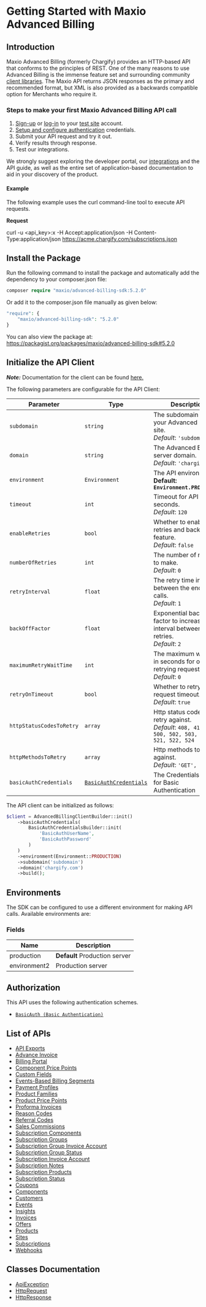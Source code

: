 
# Getting Started with Maxio Advanced Billing

## Introduction

Maxio Advanced Billing (formerly Chargify) provides an HTTP-based API that conforms to the principles of REST.
One of the many reasons to use Advanced Billing is the immense feature set and surrounding community [client libraries](page:development-tools/client-libraries).
The Maxio API returns JSON responses as the primary and recommended format, but XML is also provided as a backwards compatible option for Merchants who require it.

### Steps to make your first Maxio Advanced Billing API call

1. [Sign-up](https://app.chargify.com/signup/maxio-billing-sandbox) or [log-in](https://app.chargify.com/login.html) to your [test site](https://maxio.zendesk.com/hc/en-us/articles/24250712113165-Testing-Overview) account.
2. [Setup and configure authentication](https://maxio.zendesk.com/hc/en-us/articles/24294819360525-API-Keys) credentials.
3. Submit your API request and try it out.
4. Verify results through response.
5. Test our integrations.

We strongly suggest exploring the developer portal, our [integrations](https://www.maxio.com/integrations) and the API guide, as well as the entire set of application-based documentation to aid in your discovery of the product.

#### Example

The following example uses the curl command-line tool to execute API requests.

**Request**

curl -u <api_key>:x -H Accept:application/json -H Content-Type:application/json https://acme.chargify.com/subscriptions.json

## Install the Package

Run the following command to install the package and automatically add the dependency to your composer.json file:

```php
composer require "maxio/advanced-billing-sdk:5.2.0"
```

Or add it to the composer.json file manually as given below:

```php
"require": {
    "maxio/advanced-billing-sdk": "5.2.0"
}
```

You can also view the package at:
https://packagist.org/packages/maxio/advanced-billing-sdk#5.2.0

## Initialize the API Client

**_Note:_** Documentation for the client can be found [here.](https://www.github.com/maxio-com/ab-php-sdk/tree/5.2.0/doc/client.md)

The following parameters are configurable for the API Client:

| Parameter | Type | Description |
|  --- | --- | --- |
| `subdomain` | `string` | The subdomain for your Advanced Billing site.<br>*Default*: `'subdomain'` |
| `domain` | `string` | The Advanced Billing server domain.<br>*Default*: `'chargify.com'` |
| `environment` | `Environment` | The API environment. <br> **Default: `Environment.PRODUCTION`** |
| `timeout` | `int` | Timeout for API calls in seconds.<br>*Default*: `120` |
| `enableRetries` | `bool` | Whether to enable retries and backoff feature.<br>*Default*: `false` |
| `numberOfRetries` | `int` | The number of retries to make.<br>*Default*: `0` |
| `retryInterval` | `float` | The retry time interval between the endpoint calls.<br>*Default*: `1` |
| `backOffFactor` | `float` | Exponential backoff factor to increase interval between retries.<br>*Default*: `2` |
| `maximumRetryWaitTime` | `int` | The maximum wait time in seconds for overall retrying requests.<br>*Default*: `0` |
| `retryOnTimeout` | `bool` | Whether to retry on request timeout.<br>*Default*: `true` |
| `httpStatusCodesToRetry` | `array` | Http status codes to retry against.<br>*Default*: `408, 413, 429, 500, 502, 503, 504, 521, 522, 524` |
| `httpMethodsToRetry` | `array` | Http methods to retry against.<br>*Default*: `'GET', 'PUT'` |
| `basicAuthCredentials` | [`BasicAuthCredentials`](https://www.github.com/maxio-com/ab-php-sdk/tree/5.2.0/doc/auth/basic-authentication.md) | The Credentials Setter for Basic Authentication |

The API client can be initialized as follows:

```php
$client = AdvancedBillingClientBuilder::init()
    ->basicAuthCredentials(
        BasicAuthCredentialsBuilder::init(
            'BasicAuthUserName',
            'BasicAuthPassword'
        )
    )
    ->environment(Environment::PRODUCTION)
    ->subdomain('subdomain')
    ->domain('chargify.com')
    ->build();
```

## Environments

The SDK can be configured to use a different environment for making API calls. Available environments are:

### Fields

| Name | Description |
|  --- | --- |
| production | **Default** Production server |
| environment2 | Production server |

## Authorization

This API uses the following authentication schemes.

* [`BasicAuth (Basic Authentication)`](https://www.github.com/maxio-com/ab-php-sdk/tree/5.2.0/doc/auth/basic-authentication.md)

## List of APIs

* [API Exports](https://www.github.com/maxio-com/ab-php-sdk/tree/5.2.0/doc/controllers/api-exports.md)
* [Advance Invoice](https://www.github.com/maxio-com/ab-php-sdk/tree/5.2.0/doc/controllers/advance-invoice.md)
* [Billing Portal](https://www.github.com/maxio-com/ab-php-sdk/tree/5.2.0/doc/controllers/billing-portal.md)
* [Component Price Points](https://www.github.com/maxio-com/ab-php-sdk/tree/5.2.0/doc/controllers/component-price-points.md)
* [Custom Fields](https://www.github.com/maxio-com/ab-php-sdk/tree/5.2.0/doc/controllers/custom-fields.md)
* [Events-Based Billing Segments](https://www.github.com/maxio-com/ab-php-sdk/tree/5.2.0/doc/controllers/events-based-billing-segments.md)
* [Payment Profiles](https://www.github.com/maxio-com/ab-php-sdk/tree/5.2.0/doc/controllers/payment-profiles.md)
* [Product Families](https://www.github.com/maxio-com/ab-php-sdk/tree/5.2.0/doc/controllers/product-families.md)
* [Product Price Points](https://www.github.com/maxio-com/ab-php-sdk/tree/5.2.0/doc/controllers/product-price-points.md)
* [Proforma Invoices](https://www.github.com/maxio-com/ab-php-sdk/tree/5.2.0/doc/controllers/proforma-invoices.md)
* [Reason Codes](https://www.github.com/maxio-com/ab-php-sdk/tree/5.2.0/doc/controllers/reason-codes.md)
* [Referral Codes](https://www.github.com/maxio-com/ab-php-sdk/tree/5.2.0/doc/controllers/referral-codes.md)
* [Sales Commissions](https://www.github.com/maxio-com/ab-php-sdk/tree/5.2.0/doc/controllers/sales-commissions.md)
* [Subscription Components](https://www.github.com/maxio-com/ab-php-sdk/tree/5.2.0/doc/controllers/subscription-components.md)
* [Subscription Groups](https://www.github.com/maxio-com/ab-php-sdk/tree/5.2.0/doc/controllers/subscription-groups.md)
* [Subscription Group Invoice Account](https://www.github.com/maxio-com/ab-php-sdk/tree/5.2.0/doc/controllers/subscription-group-invoice-account.md)
* [Subscription Group Status](https://www.github.com/maxio-com/ab-php-sdk/tree/5.2.0/doc/controllers/subscription-group-status.md)
* [Subscription Invoice Account](https://www.github.com/maxio-com/ab-php-sdk/tree/5.2.0/doc/controllers/subscription-invoice-account.md)
* [Subscription Notes](https://www.github.com/maxio-com/ab-php-sdk/tree/5.2.0/doc/controllers/subscription-notes.md)
* [Subscription Products](https://www.github.com/maxio-com/ab-php-sdk/tree/5.2.0/doc/controllers/subscription-products.md)
* [Subscription Status](https://www.github.com/maxio-com/ab-php-sdk/tree/5.2.0/doc/controllers/subscription-status.md)
* [Coupons](https://www.github.com/maxio-com/ab-php-sdk/tree/5.2.0/doc/controllers/coupons.md)
* [Components](https://www.github.com/maxio-com/ab-php-sdk/tree/5.2.0/doc/controllers/components.md)
* [Customers](https://www.github.com/maxio-com/ab-php-sdk/tree/5.2.0/doc/controllers/customers.md)
* [Events](https://www.github.com/maxio-com/ab-php-sdk/tree/5.2.0/doc/controllers/events.md)
* [Insights](https://www.github.com/maxio-com/ab-php-sdk/tree/5.2.0/doc/controllers/insights.md)
* [Invoices](https://www.github.com/maxio-com/ab-php-sdk/tree/5.2.0/doc/controllers/invoices.md)
* [Offers](https://www.github.com/maxio-com/ab-php-sdk/tree/5.2.0/doc/controllers/offers.md)
* [Products](https://www.github.com/maxio-com/ab-php-sdk/tree/5.2.0/doc/controllers/products.md)
* [Sites](https://www.github.com/maxio-com/ab-php-sdk/tree/5.2.0/doc/controllers/sites.md)
* [Subscriptions](https://www.github.com/maxio-com/ab-php-sdk/tree/5.2.0/doc/controllers/subscriptions.md)
* [Webhooks](https://www.github.com/maxio-com/ab-php-sdk/tree/5.2.0/doc/controllers/webhooks.md)

## Classes Documentation

* [ApiException](https://www.github.com/maxio-com/ab-php-sdk/tree/5.2.0/doc/api-exception.md)
* [HttpRequest](https://www.github.com/maxio-com/ab-php-sdk/tree/5.2.0/doc/http-request.md)
* [HttpResponse](https://www.github.com/maxio-com/ab-php-sdk/tree/5.2.0/doc/http-response.md)

